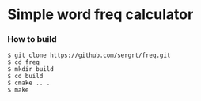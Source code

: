 # Simple word freq calculator

### How to build
```
$ git clone https://github.com/sergrt/freq.git
$ cd freq
$ mkdir build
$ cd build
$ cmake .. .
$ make
```
